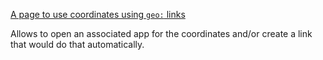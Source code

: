 
[A page to use coordinates using `geo:` links](geo.htm)

Allows to open an associated app for the coordinates and/or create a link that would do that automatically.
